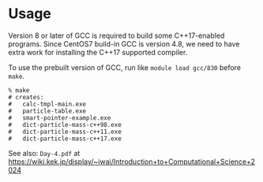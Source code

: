 # Usage

Version 8 or later of GCC is required to build some C++17-enabled programs. Since CentOS7 build-in GCC is version 4.8, we need to have extra work for installing the C++17 supported compiler.

To use the prebuilt version of GCC, run like `module load gcc/830` before `make`.

```shell
% make
# creates:
#   calc-tmpl-main.exe
#   particle-table.exe
#   smart-pointer-example.exe
#   dict-particle-mass-c++98.exe
#   dict-particle-mass-c++11.exe
#   dict-particle-mass-c++17.exe
```

See also: `Day-4.pdf` at <https://wiki.kek.jp/display/~iwai/Introduction+to+Computational+Science+2024>
